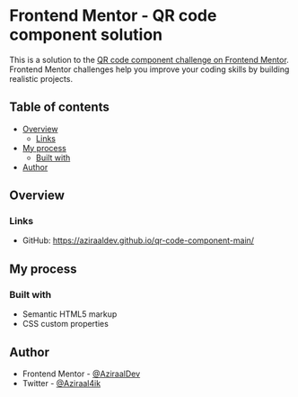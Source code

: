 # Frontend Mentor - QR code component solution

This is a solution to the [QR code component challenge on Frontend Mentor](https://www.frontendmentor.io/challenges/qr-code-component-iux_sIO_H). Frontend Mentor challenges help you improve your coding skills by building realistic projects. 

## Table of contents

- [Overview](#overview)
  - [Links](#links)
- [My process](#my-process)
  - [Built with](#built-with)
- [Author](#author)

## Overview

### Links

- GitHub: https://aziraaldev.github.io/qr-code-component-main/

## My process

### Built with

- Semantic HTML5 markup
- CSS custom properties

## Author

- Frontend Mentor - [@AziraalDev](https://www.frontendmentor.io/profile/AziraalDev)
- Twitter - [@Aziraal4ik](https://twitter.com/Aziraal4ik)
